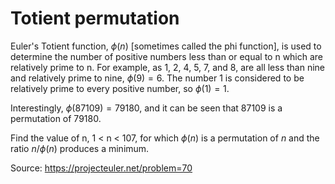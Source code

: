 # Totient permutation
Euler's Totient function, $\phi(n)$ [sometimes called the phi function], is used to determine the number of positive numbers less than or equal to n which are relatively prime to n. For example, as 1, 2, 4, 5, 7, and 8, are all less than nine and relatively prime to nine, $\phi(9) = 6$.
The number 1 is considered to be relatively prime to every positive number, so $\phi(1)=1$.

Interestingly, $\phi(87109)=79180$, and it can be seen that 87109 is a permutation of 79180.

Find the value of n, 1 < n < 107, for which $\phi(n)$ is a permutation of $n$ and the ratio $n/\phi(n)$ produces a minimum.

Source: https://projecteuler.net/problem=70
